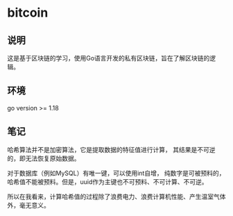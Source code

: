 # bitcoin

## 说明
这是基于区块链的学习，使用Go语言开发的私有区块链，旨在了解区块链的逻辑。

## 环境
go version >= 1.18

## 笔记
哈希算法并不是加密算法，它是提取数据的特征值进行计算，
其结果是不可逆的，即无法恢复原始数据。

对于数据库（例如MySQL）有唯一键，可以使用int自增，
纯数字是可被预料的，哈希值不能被预料。但是，uuid作为主键也不可预料、不可计算、不可逆。

所以在我看来，计算哈希值的过程除了浪费电力、浪费计算机性能、产生温室气体外，毫无意义。